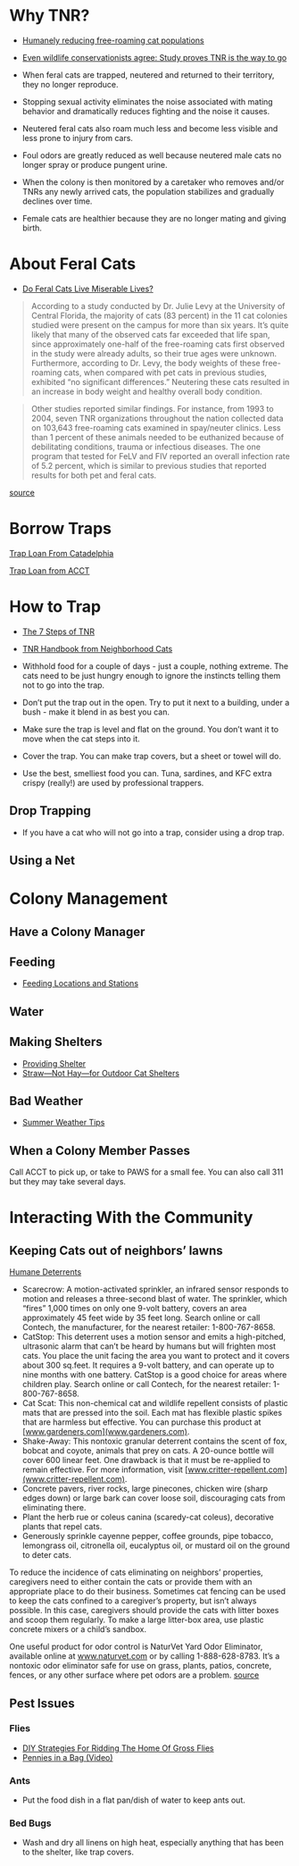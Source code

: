 # Why TNR?
* [Humanely reducing free-roaming cat populations](https://alliance-cd.maps.arcgis.com/apps/Cascade/index.html?appid=0f90586f4d2540509bb76bea3174336a)
* [Even wildlife conservationists agree: Study proves TNR is the way to go](https://bestfriends.org/blogs/2019/08/14/even-wildlife-conservationists-agree-study-proves-tnr-way-go)

* When feral cats are trapped, neutered and returned to their territory, they no longer reproduce.
* Stopping sexual activity eliminates the noise associated with mating behavior and dramatically reduces fighting and the noise it causes.
* Neutered feral cats also roam much less and become less visible and less prone to injury from cars.
* Foul odors are greatly reduced as well because neutered male cats no longer spray or produce pungent urine.
* When the colony is then monitored by a caretaker who removes and/or TNRs any newly arrived cats, the population stabilizes and gradually declines over time.
* Female cats are healthier because they are no longer mating and giving birth.

# About Feral Cats
 * [Do Feral Cats Live Miserable Lives?](https://www.worldanimalfoundation.com/advocate/companion-animals/params/post/1281055/do-feral-cats-live-miserable-lives)

 > According to a study conducted by Dr. Julie Levy at the University of Central Florida, the majority of cats (83 percent) in the 11 cat colonies studied were present on the campus for more than six years. It’s quite likely that many of the observed cats far exceeded that life span, since approximately one-half of the free-roaming cats first observed in the study were already adults, so their true ages were unknown. Furthermore, according to Dr. Levy, the body weights of these free-roaming cats, when compared with pet cats in previous studies, exhibited “no significant differences.” Neutering these cats resulted in an increase in body weight and healthy overall body condition.

> Other studies reported similar findings. For instance, from 1993 to 2004, seven TNR organizations throughout the nation collected data on 103,643 free-roaming cats examined in spay/neuter clinics. Less than 1 percent of these animals needed to be euthanized because of debilitating conditions, trauma or infectious diseases. The one program that tested for FeLV and FIV reported an overall infection rate of 5.2 percent, which is similar to previous studies that reported results for both pet and feral cats.    

[source](https://resources.bestfriends.org/article/frequently-asked-questions-about-tnr)


# Borrow Traps
[Trap Loan From Catadelphia](https://calendly.com/ainedoley/traplibrary?fbclid=IwAR2frgJr-9rHfMhUIpvgy4G4i1kni4aRdu2Oa1ijdtBstK9lzxuBBiT-G44&month=2019-08)

[Trap Loan from ACCT](https://docs.google.com/forms/d/13CN0EIpEeyQSfJZtJFVqSY4Ucu7wGF1zkyzRJC8W67k/viewform?fbclid=IwAR37y0rW1FJP18Zf4ew1mykZOa9wz6N5k8rQ4-YTRg-6nHOOlQhvGvArSp0&edit_requested=true#response=ACYDBNgI8jtLATQPAUAPoI8yq7Z26qGX3ZlnF4i9AF7zDsefh2VD8Z-OTvJNeEI)

# How to Trap
* [The 7 Steps of TNR](https://www.neighborhoodcats.org/how-to-tnr/getting-started/the-7-steps-of-tnr)  
* [TNR Handbook from Neighborhood Cats](files/Community-Resources-for-Pet-Owners.pdf)    

* Withhold food for a couple of days - just a couple, nothing extreme. The cats need to be just hungry enough to ignore the instincts telling them not to go into the trap.
* Don’t put the trap out in the open. Try to put it next to a building, under a bush - make it blend in as best you can. 
* Make sure the trap is level and flat on the ground. You don’t want it to move when the cat steps into it. 
* Cover the trap. You can make trap covers, but a sheet or towel will do. 
* Use the best, smelliest food you can. Tuna, sardines, and KFC extra crispy (really!) are used by professional trappers.


## Drop Trapping
* If you have a cat who will not go into a trap, consider using a drop trap.
## Using a Net

# Colony Management
## Have a Colony Manager
## Feeding
* [Feeding Locations and Stations](https://www.alleycat.org/community-cat-care/feeding-locations-and-stations/)
## Water
## Making Shelters
* [Providing Shelter](https://www.alleycat.org/community-cat-care/providing-shelter/)
* [Straw—Not Hay—for Outdoor Cat Shelters](https://www.alleycat.org/community-cat-care/straw-not-hay-for-outdoor-cat-shelters/)
## Bad Weather
* [Summer Weather Tips](https://www.alleycat.org/community-cat-care/summer-weather-tips/)
## When a Colony Member Passes
Call ACCT to pick up, or take to PAWS for a small fee. You can also call 311 but they may take several days.

# Interacting With the Community
## Keeping Cats out of neighbors’ lawns
[Humane Deterrents](https://www.alleycat.org/community-cat-care/humane-deterrents/?fbclid=IwAR3oZ09f7I1T6QQtbgUiUQr8KcnfKPsczm2Y9P6c4Ip_BY9N1blJMo8KrHk)

* Scarecrow: A motion-activated sprinkler, an infrared sensor responds to motion and releases a three-second blast of water. The sprinkler, which “fires” 1,000 times on only one 9-volt battery, covers an area approximately 45 feet wide by 35 feet long. Search online or call Contech, the manufacturer, for the nearest retailer: 1-800-767-8658.
* CatStop: This deterrent uses a motion sensor and emits a high-pitched, ultrasonic alarm that can’t be heard by humans but will frighten most cats. You place the unit facing the area you want to protect and it covers about 300 sq.feet. It requires a 9-volt battery, and can operate up to nine months with one battery. CatStop is a good choice for areas where children play. Search online or call Contech, for the nearest retailer: 1-800-767-8658.
* Cat Scat: This non-chemical cat and wildlife repellent consists of plastic mats that are pressed into the soil. Each mat has flexible plastic spikes that are harmless but effective. You can purchase this product at [www.gardeners.com](www.gardeners.com).
* Shake-Away: This nontoxic granular deterrent contains the scent of fox, bobcat and coyote, animals that prey on cats. A 20-ounce bottle will cover 600 linear feet. One drawback is that it must be re-applied to remain effective. For more information, visit [www.critter-repellent.com](www.critter-repellent.com).
* Concrete pavers, river rocks, large pinecones, chicken wire (sharp edges down) or large bark can cover loose soil, discouraging cats from eliminating there.
* Plant the herb rue or coleus canina (scaredy-cat coleus), decorative plants that repel cats.
* Generously sprinkle cayenne pepper, coffee grounds, pipe tobacco, lemongrass oil, citronella oil, eucalyptus oil, or mustard oil on the ground to deter cats.

To reduce the incidence of cats eliminating on neighbors’ properties, caregivers need to either
contain the cats or provide them with an appropriate place to do their business. Sometimes cat
fencing can be used to keep the cats confined to a caregiver’s property, but isn’t always possible.
In this case, caregivers should provide the cats with litter boxes and scoop them regularly. To
make a large litter-box area, use plastic concrete mixers or a child’s sandbox.

One useful product for odor control is NaturVet Yard Odor Eliminator, available online at
www.naturvet.com or by calling 1-888-628-8783. It’s a nontoxic odor eliminator safe for use on
grass, plants, patios, concrete, fences, or any other surface where pet odors are a problem.
[source](http://www.homelesscat.org/solutions-to-cat-related-issues.html)

## Pest Issues
### Flies
* [DIY Strategies For Ridding The Home Of Gross Flies](https://healthprep.com/living-healthy/7-effective-diy-strategies-for-ridding-your-home-of-gross-flies/)
* [Pennies in a Bag (Video)](https://www.youtube.com/watch?v=dLEWz25PvFA&fbclid=IwAR0hJpCi8nRxEnPHrDprSJVAB0uKCgxV82Lb9sZFg-qdc27orvao1rG4fLc)

### Ants
* Put the food dish in a flat pan/dish of water to keep ants out.

### Bed Bugs
* Wash and dry all linens on high heat, especially anything that has been to the shelter, like trap covers. 




